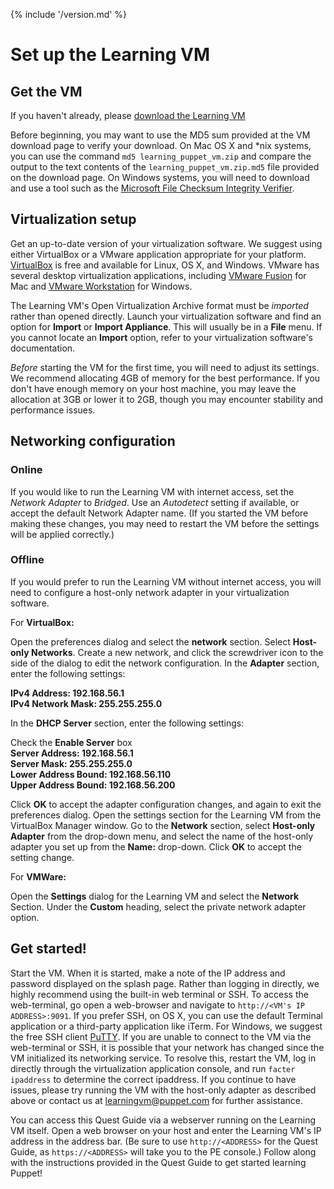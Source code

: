 {% include '/version.md' %}

# Set up the Learning VM

## Get the VM

If you haven't already, please [download the Learning VM](https://puppet.com/download-learning-vm)

Before beginning, you may want to use the MD5 sum provided at the VM
download page to verify your download. On Mac OS X and *nix systems, you can
use the command `md5 learning_puppet_vm.zip` and compare the output to the text
contents of the `learning_puppet_vm.zip.md5` file provided on the download
page. On Windows systems, you will need to download and use a tool such as the
[Microsoft File Checksum Integrity Verifier](https://www.microsoft.com/en-us/download/details.aspx?id=11533).

## Virtualization setup

Get an up-to-date version of your virtualization software. We suggest using
either VirtualBox or a VMware application appropriate for your platform.
[VirtualBox](https://www.virtualbox.org/wiki/Downloads) is free and available
for Linux, OS X, and Windows. VMware has several desktop virtualization
applications, including [VMware
Fusion](https://www.vmware.com/products/fusion/) for Mac and [VMware
Workstation](https://www.vmware.com/products/workstation/) for Windows.

The Learning VM's Open Virtualization Archive format must be *imported*
rather than opened directly. Launch your virtualization software and find an
option for **Import** or **Import Appliance**. This will usually be in a **File**
menu. If you cannot locate an **Import** option, refer to your
virtualization software's documentation.

*Before* starting the VM for the first time, you will need to adjust its
settings.  We recommend allocating 4GB of memory for the best performance. If
you don't have enough memory on your host machine, you may leave the allocation
at 3GB or lower it to 2GB, though you may encounter stability and performance
issues.

## Networking configuration

### Online

If you would like to run the Learning VM with internet access, set the
*Network Adapter* to *Bridged*. Use an *Autodetect* setting if available, or
accept the default Network Adapter name. (If you started the VM before making
these changes, you may need to restart the VM before the settings will be
applied correctly.)

### Offline

If you would prefer to run the Learning VM without internet
access, you will need to configure a host-only network adapter in your
virtualization software.

For **VirtualBox:**

Open the preferences dialog and select the **network** section. Select
**Host-only Networks**. Create a new network, and click the screwdriver icon to
the side of the dialog to edit the network configuration. In the **Adapter**
section, enter the following settings:  

**IPv4 Address: 192.168.56.1**  
**IPv4 Network Mask: 255.255.255.0**  

In the **DHCP Server** section, enter the following settings:

Check the **Enable Server** box  
**Server Address: 192.168.56.1**  
**Server Mask: 255.255.255.0**  
**Lower Address Bound: 192.168.56.110**  
**Upper Address Bound: 192.168.56.200**  

Click **OK** to accept the adapter configuration changes, and again to exit the
preferences dialog. Open the settings section for the Learning VM from the
VirtualBox Manager window. Go to the **Network** section, select **Host-only
Adapter** from the drop-down menu, and select the name of the host-only adapter
you set up from the **Name:** drop-down. Click **OK** to accept the setting
change.

For **VMWare:**  

Open the **Settings** dialog for the Learning VM and select the **Network**
Section. Under the **Custom** heading, select the private network adapter
option.

## Get started!

Start the VM. When it is started, make a note of the IP address and password
displayed on the splash page. Rather than logging in directly, we highly
recommend using the built-in web terminal or SSH. To access the web-terminal,
go open a web-browser and navigate to `http://<VM's IP ADDRESS>:9091`. If you
prefer SSH, on OS X, you can use the default Terminal application or a
third-party application like iTerm.  For Windows, we suggest the free SSH
client [PuTTY](http://www.putty.org/). If you are unable to connect to the VM
via the web-terminal or SSH, it is possible that your network has changed since
the VM initialized its networking service. To resolve this, restart the VM, log
in directly through the virtualization application console, and run `facter
ipaddress` to determine the correct ipaddress. If you continue to have issues,
please try running the VM with the host-only adapter as described above or
contact us at learningvm@puppet.com for further assistance.

You can access this Quest Guide via a webserver running on the Learning VM
itself. Open a web browser on your host and enter the Learning VM's IP address
in the address bar. (Be sure to use `http://<ADDRESS>` for the Quest Guide, as
`https://<ADDRESS>` will take you to the PE console.) Follow along with the
instructions provided in the Quest Guide to get started learning Puppet!
